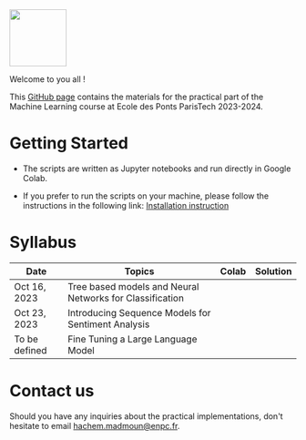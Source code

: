 <img src="https://drive.google.com/uc?export=view&id=1jDOkFA7VOsduPl47UH-1lCBFE6eF-VNn" height="100"/>

Welcome to you all !

This [GitHub page](https://hm-ai.github.io/ml-enpc/) contains the materials for the practical part of the Machine Learning course at Ecole des Ponts ParisTech 2023-2024.


# Getting Started
* The scripts are written as Jupyter notebooks and run directly in Google Colab.

* If you prefer to run the scripts on your machine, please follow the instructions in the following link: [Installation instruction](https://colab.research.google.com/drive/1GtAF3kuPGDhxRYacLVUMm5S8f1uBA_oM?usp=sharing)


# Syllabus

| Date          | Topics                                                   | Colab   | Solution | 
|---------------|----------------------------------------------------------|---------|----------|
| Oct 16, 2023  | Tree based models and Neural Networks for Classification |         |          | 
| Oct 23, 2023  | Introducing Sequence Models for Sentiment Analysis       |         |          | 
| To be defined | Fine Tuning a Large Language Model                       |         |          | 

# Contact us
Should you have any inquiries about the practical implementations, don't hesitate to email hachem.madmoun@enpc.fr.